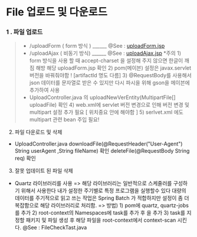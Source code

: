 <h1> File 업로드 및 다운로드 </h1>
<h3>1 . 파일 업로드</h3>
 
>- /uploadForm ( form 방식 ) 
  ______ @See : [uploadForm.jsp](https://github.com/edel1212/springStudy/blob/main/ex03/src/main/webapp/WEB-INF/views/uploadForm.jsp)
>- /uploadAjax ( 비동기 방식) ______ @See : [uploadAjax.jsp](https://github.com/edel1212/springStudy/blob/main/ex03/src/main/webapp/WEB-INF/views/uploadForm.jsp)
   *주의 
    1) form 방식을 사용 할 때 accept-charset 을 설정해 주지 않으면 한글이 깨짐 해방 해당 uploadForm.jsp 확인
    2) pom(메이븐) 설정은 javax.servlet 버전을 바꿔줘야함 ! [artifactId 명도 다름]
    3) @RequestBody를 사용해서 json 데이터를 문자열로 받은 수 있지만 다시 파시을 위해 gson을 메이븐에 추가하여 사용
 >- UploadController.java 의  uploadNewVerEntity(MultipartFile[] uploadFile) 확인 
    4) web.xml에 servlet 버전 변경으로 인해 버전 변경 및 multipart 설정 추가 필요 [ 위치중요 <serlvet>안에 해야함</serlvet> ]
    5) serlvet.xml 에도 multipart 관련 bean 주입 필요!
 
2) 파일 다운로드 및 삭제
 - UploadController.java 
 	downloadFile(@RequestHeader("User-Agent") String userAgent ,String fileName) 확인 
 	deleteFile(@RequestBody String req) 확인

3. 잘못 업데이트 된 파일 삭제

- Quartz 라이브러리를 사용
  => 해당 라이브러리는 일반적으로 스케줄러를 구성하기 위해서 사용한다 내가 설정한 주기별로 특정 프로그램을 실행할수 있다
  대량의 데이터를 주기적으로 읽고 쓰는 작업은 Spring Batch 가 적합하지만 설정이 좀 더 복잡함으로 해당
  라이브러리로 처리함.
  => 방법) 1) pom에 quartz, quartz-jobs를 추가 2) root-context의 Namespaces에 task를 추가 후 <task-annotation-driven/>을 추가 3) task를 지정할 패키지 및 파일 생성 후 해당 파일을 root-context에서 context-scan 시킨다.
  @See : FileCheckTast.java
